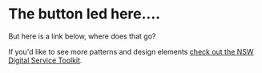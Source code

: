 <h1>The button led here....</h1>

<p>But here is a link below, where does that go?</p>


If you'd like to see more patterns and design elements [check out the NSW Digital Service Toolkit](https://www.digital.nsw.gov.au/digital-service-toolkit).



